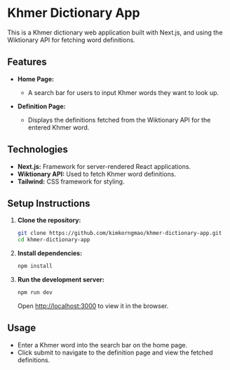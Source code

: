 # Khmer Dictionary App

This is a Khmer dictionary web application built with Next.js, and using the Wiktionary API for fetching word definitions.

## Features

- **Home Page:**
  - A search bar for users to input Khmer words they want to look up.
  
- **Definition Page:**
  - Displays the definitions fetched from the Wiktionary API for the entered Khmer word.

## Technologies

- **Next.js:** Framework for server-rendered React applications.
- **Wiktionary API:** Used to fetch Khmer word definitions.
- **Tailwind:** CSS framework for styling.

## Setup Instructions

1. **Clone the repository:**
   ```bash
   git clone https://github.com/kimkorngmao/khmer-dictionary-app.git
   cd khmer-dictionary-app
   ```

2. **Install dependencies:**
   ```bash
   npm install
   ```

3. **Run the development server:**
   ```bash
   npm run dev
   ```
   Open [http://localhost:3000](http://localhost:3000) to view it in the browser.

## Usage

- Enter a Khmer word into the search bar on the home page.
- Click submit to navigate to the definition page and view the fetched definitions.
